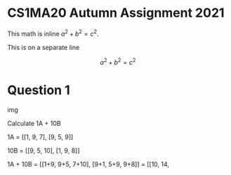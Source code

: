 # CS1MA20 Autumn Assignment 2021

This math is inline $`a^2+b^2=c^2`$.

This is on a separate line

```math
a^2+b^2=c^2
```
# Question 1

img

Calculate 1A + 10B

1A  = [[1, 9, 7], [9, 5, 9]]

10B = [[9, 5, 10], [1, 9, 8]]

1A + 10B = [[1+9, 9+5, 7+10], [9+1, 5+9, 9+8]] = [[10, 14,
